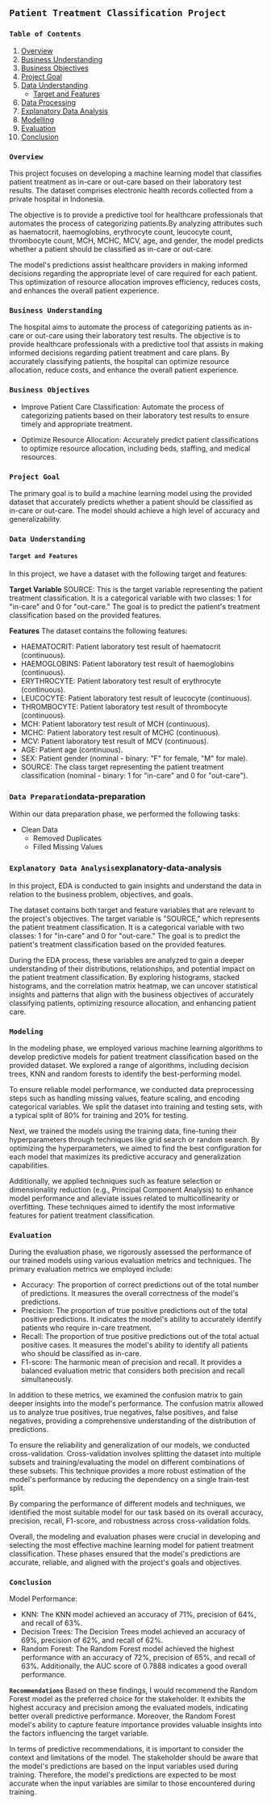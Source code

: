 ## `Patient Treatment Classification Project`

### `Table of Contents`
1. [Overview](#overview)
2. [Business Understanding](#business-understanding)
3. [Business Objectives](#business-objectives)
4. [Project Goal](#project-goal)
5. [Data Understanding](#data-understanding)
   - [Target and Features](#target-and-features)
6. [Data Processing](#data-processing)
7. [Explanatory Data Analysis](#explanatory-data-analysis)
8. [Modelling](#modelling)
9. [Evaluation](#evaluation)
10. [Conclusion](#conclusion)


### `Overview`<a id="overview"></a>

This project focuses on developing a machine learning model that classifies patient treatment as in-care or out-care based on their laboratory test results. The dataset comprises electronic health records collected from a private hospital in Indonesia.

The objective is to provide a predictive tool for healthcare professionals that automates the process of categorizing patients.By analyzing attributes such as haematocrit, haemoglobins, erythrocyte count, leucocyte count, thrombocyte count, MCH, MCHC, MCV, age, and gender, the model predicts whether a patient should be classified as in-care or out-care.

The model's predictions assist healthcare providers in making informed decisions regarding the appropriate level of care required for each patient. This optimization of resource allocation improves efficiency, reduces costs, and enhances the overall patient experience.


### `Business Understanding`<a id="business-understanding"></a>

The hospital aims to automate the process of categorizing patients as in-care or out-care using their laboratory test results. The objective is to provide healthcare professionals with a predictive tool that assists in making informed decisions regarding patient treatment and care plans. By accurately classifying patients, the hospital can optimize resource allocation, reduce costs, and enhance the overall patient experience.

### `Business Objectives`<a id="business-objectives"></a>

- Improve Patient Care Classification: Automate the process of categorizing patients based on their laboratory test results to ensure timely and appropriate treatment.

- Optimize Resource Allocation: Accurately predict patient classifications to optimize resource allocation, including beds, staffing, and medical resources.


### `Project Goal`<a id="project-goal"></a>
The primary goal is to build a machine learning model using the provided dataset that accurately predicts whether a patient should be classified as in-care or out-care. The model should achieve a high level of accuracy and generalizability.


### `Data Understanding`<a id="data-understanding"></a>

#### `Target and Features`<a id="target-and-features"></a>
In this project, we have a dataset with the following target and features:

**Target Variable**
SOURCE: This is the target variable representing the patient treatment classification. It is a categorical variable with two classes: 1 for "in-care" and 0 for "out-care." The goal is to predict the patient's treatment classification based on the provided features.

**Features**
The dataset contains the following features:

- HAEMATOCRIT: Patient laboratory test result of haematocrit (continuous).
- HAEMOGLOBINS: Patient laboratory test result of haemoglobins (continuous).
- ERYTHROCYTE: Patient laboratory test result of erythrocyte (continuous).
- LEUCOCYTE: Patient laboratory test result of leucocyte (continuous).
- THROMBOCYTE: Patient laboratory test result of thrombocyte (continuous).
- MCH: Patient laboratory test result of MCH (continuous).
- MCHC: Patient laboratory test result of MCHC (continuous).
- MCV: Patient laboratory test result of MCV (continuous).
- AGE: Patient age (continuous).
- SEX: Patient gender (nominal - binary: "F" for female, "M" for male).
- SOURCE: The class target representing the patient treatment classification (nominal - binary: 1 for "in-care" and 0 for "out-care").


### `Data Preparation`<a id="">data-preparation</a>

Within our data preparation phase, we performed the following tasks:
 - Clean Data
    - Removed Duplicates
    - Filled Missing Values
    

### `Explanatory Data Analysis`<a id="">explanatory-data-analysis</a>

In this project, EDA is conducted to gain insights and understand the data in relation to the business problem, objectives, and goals.

The dataset contains both target and feature variables that are relevant to the project's objectives. The target variable is "SOURCE," which represents the patient treatment classification. It is a categorical variable with two classes: 1 for "in-care" and 0 for "out-care." The goal is to predict the patient's treatment classification based on the provided features.

During the EDA process, these variables are analyzed to gain a deeper understanding of their distributions, relationships, and potential impact on the patient treatment classification. By exploring histograms, stacked histograms, and the correlation matrix heatmap, we can uncover statistical insights and patterns that align with the business objectives of accurately classifying patients, optimizing resource allocation, and enhancing patient care.

### `Modeling`<a id="modelling"></a>
In the modeling phase, we employed various machine learning algorithms to develop predictive models for patient treatment classification based on the provided dataset. We explored a range of algorithms, including decision trees, KNN and random forests to identify the best-performing model.

To ensure reliable model performance, we conducted data preprocessing steps such as handling missing values, feature scaling, and encoding categorical variables. We split the dataset into training and testing sets, with a typical split of 80% for training and 20% for testing.

Next, we trained the models using the training data, fine-tuning their hyperparameters through techniques like grid search or random search. By optimizing the hyperparameters, we aimed to find the best configuration for each model that maximizes its predictive accuracy and generalization capabilities.

Additionally, we applied techniques such as feature selection or dimensionality reduction (e.g., Principal Component Analysis) to enhance model performance and alleviate issues related to multicollinearity or overfitting. These techniques aimed to identify the most informative features for patient treatment classification.

### `Evaluation`<a id="evaluation"></a>
During the evaluation phase, we rigorously assessed the performance of our trained models using various evaluation metrics and techniques. The primary evaluation metrics we employed include:

- Accuracy: The proportion of correct predictions out of the total number of predictions. It measures the overall correctness of the model's predictions.
- Precision: The proportion of true positive predictions out of the total positive predictions. It indicates the model's ability to accurately identify patients who require in-care treatment.
- Recall: The proportion of true positive predictions out of the total actual positive cases. It measures the model's ability to identify all patients who should be classified as in-care.
- F1-score: The harmonic mean of precision and recall. It provides a balanced evaluation metric that considers both precision and recall simultaneously.

In addition to these metrics, we examined the confusion matrix to gain deeper insights into the model's performance. The confusion matrix allowed us to analyze true positives, true negatives, false positives, and false negatives, providing a comprehensive understanding of the distribution of predictions.

To ensure the reliability and generalization of our models, we conducted cross-validation. Cross-validation involves splitting the dataset into multiple subsets and training/evaluating the model on different combinations of these subsets. This technique provides a more robust estimation of the model's performance by reducing the dependency on a single train-test split.

By comparing the performance of different models and techniques, we identified the most suitable model for our task based on its overall accuracy, precision, recall, F1-score, and robustness across cross-validation folds.

Overall, the modeling and evaluation phases were crucial in developing and selecting the most effective machine learning model for patient treatment classification. These phases ensured that the model's predictions are accurate, reliable, and aligned with the project's goals and objectives.

### `Conclusion`<a id="conclusion"></a>
Model Performance:

- KNN: The KNN model achieved an accuracy of 71%, precision of 64%, and recall of 63%.
- Decision Trees: The Decision Trees model achieved an accuracy of 69%, precision of 62%, and recall of 62%.
- Random Forest: The Random Forest model achieved the highest performance with an accuracy of 72%, precision of 65%, and recall of 63%. Additionally, the AUC score of 0.7888 indicates a good overall performance.

**`Recommendations`**
Based on these findings, I would recommend the Random Forest model as the preferred choice for the stakeholder. It exhibits the highest accuracy and precision among the evaluated models, indicating better overall predictive performance. Moreover, the Random Forest model's ability to capture feature importance provides valuable insights into the factors influencing the target variable.

In terms of predictive recommendations, it is important to consider the context and limitations of the model. The stakeholder should be aware that the model's predictions are based on the input variables used during training. Therefore, the model's predictions are expected to be most accurate when the input variables are similar to those encountered during training.






